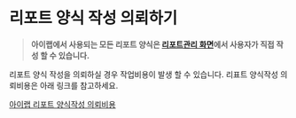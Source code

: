 # 리포트 양식 작성 의뢰하기

> **아이랩에서 사용되는 모든 리포트 양식은 [리포트관리 화면]()에서 사용자가 직접 작성 할 수 있습니다.**

리포트 양식 작성을 의뢰하실 경우 작업비용이 발생 할 수 있습니다. 리표트 양식작성 의뢰비용은 아래 링크를 참고하세요.

[아이랩 리포트 양식작성 의뢰비용](/price.md/#리포트-양식-작성의뢰-비용)
